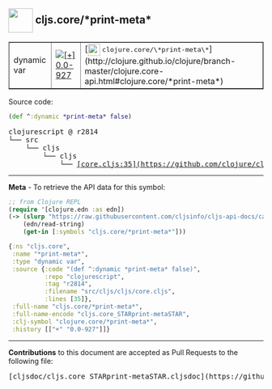 ## <img width="48px" valign="middle" src="http://i.imgur.com/Hi20huC.png"> cljs.core/\*print-meta\*

 <table border="1">
<tr>

<td>dynamic var</td>
<td><a href="https://github.com/cljsinfo/cljs-api-docs/tree/0.0-927"><img valign="middle" alt="[+] 0.0-927" src="https://img.shields.io/badge/+-0.0--927-lightgrey.svg"></a> </td>
<td>
[<img height="24px" valign="middle" src="http://i.imgur.com/1GjPKvB.png"> <samp>clojure.core/\*print-meta\*</samp>](http://clojure.github.io/clojure/branch-master/clojure.core-api.html#clojure.core/*print-meta*)
</td>
</tr>
</table>






Source code:

```clj
(def ^:dynamic *print-meta* false)
```

 <pre>
clojurescript @ r2814
└── src
    └── cljs
        └── cljs
            └── <ins>[core.cljs:35](https://github.com/clojure/clojurescript/blob/r2814/src/cljs/cljs/core.cljs#L35)</ins>
</pre>


---

__Meta__ - To retrieve the API data for this symbol:

```clj
;; from Clojure REPL
(require '[clojure.edn :as edn])
(-> (slurp "https://raw.githubusercontent.com/cljsinfo/cljs-api-docs/catalog/cljs-api.edn")
    (edn/read-string)
    (get-in [:symbols "cljs.core/*print-meta*"]))
```

```clj
{:ns "cljs.core",
 :name "*print-meta*",
 :type "dynamic var",
 :source {:code "(def ^:dynamic *print-meta* false)",
          :repo "clojurescript",
          :tag "r2814",
          :filename "src/cljs/cljs/core.cljs",
          :lines [35]},
 :full-name "cljs.core/*print-meta*",
 :full-name-encode "cljs.core_STARprint-metaSTAR",
 :clj-symbol "clojure.core/*print-meta*",
 :history [["+" "0.0-927"]]}

```

---

__Contributions__ to this document are accepted as Pull Requests to the following file:

 <pre>
[cljsdoc/cljs.core_STARprint-metaSTAR.cljsdoc](https://github.com/cljsinfo/cljs-api-docs/blob/master/cljsdoc/cljs.core_STARprint-metaSTAR.cljsdoc)
</pre>

